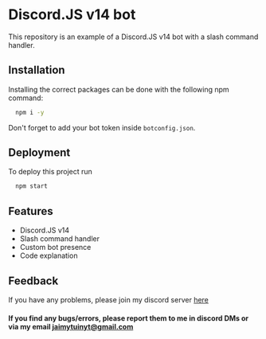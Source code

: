 
# Discord.JS v14 bot

This repository is an example of a Discord.JS v14 bot with a slash command handler.


## Installation

Installing the correct packages can be done with the following npm command:

```bash
  npm i -y
```
Don't forget to add your bot token inside `botconfig.json`.
    
## Deployment

To deploy this project run

```bash
  npm start
```


## Features

- Discord.JS v14
- Slash command handler
- Custom bot presence
- Code explanation 


## Feedback

If you have any problems, please join my discord server [here](https://discord.gg/D8ZcY8SJdy)
#### If you find any bugs/errors, please report them to me in discord DMs or via my email jaimytuinyt@gmail.com

